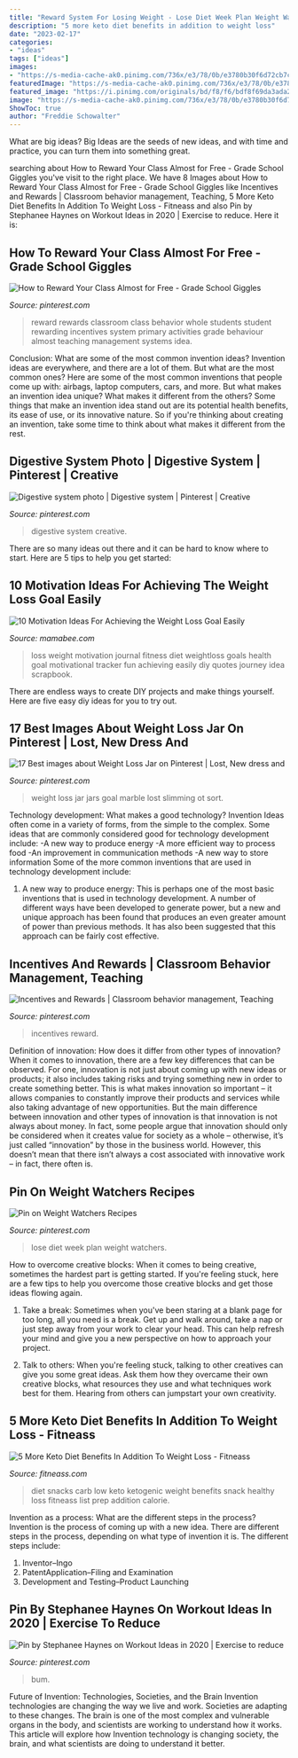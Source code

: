```yaml
---
title: "Reward System For Losing Weight - Lose Diet Week Plan Weight Watchers"
description: "5 more keto diet benefits in addition to weight loss"
date: "2023-02-17"
categories:
- "ideas"
tags: ["ideas"]
images:
- "https://s-media-cache-ak0.pinimg.com/736x/e3/78/0b/e3780b30f6d72cb7c71ce927957cc778.jpg"
featuredImage: "https://s-media-cache-ak0.pinimg.com/736x/e3/78/0b/e3780b30f6d72cb7c71ce927957cc778.jpg"
featured_image: "https://i.pinimg.com/originals/bd/f8/f6/bdf8f69da3ada2f928dd2f8b91cd0670.jpg"
image: "https://s-media-cache-ak0.pinimg.com/736x/e3/78/0b/e3780b30f6d72cb7c71ce927957cc778.jpg"
ShowToc: true
author: "Freddie Schowalter"
---
```



What are big ideas?
Big Ideas are the seeds of new ideas, and with time and practice, you can turn them into something great.

	

		
searching about How to Reward Your Class Almost for Free - Grade School Giggles you've visit to the right place. We have 8 Images about How to Reward Your Class Almost for Free - Grade School Giggles like Incentives and Rewards | Classroom behavior management, Teaching, 5 More Keto Diet Benefits In Addition To Weight Loss - Fitneass and also Pin by Stephanee Haynes on Workout Ideas in 2020 | Exercise to reduce. Here it is:
		
    
## How To Reward Your Class Almost For Free - Grade School Giggles

<img loading=lazy src="https://i.pinimg.com/originals/bd/f8/f6/bdf8f69da3ada2f928dd2f8b91cd0670.jpg" onerror="this.onerror=null;this.src='https://tse4.mm.bing.net/th?id=OIP.qKq0x7qEPBuuM5fBQKPQIAHaFt&amp;pid=15.1';" alt="How to Reward Your Class Almost for Free - Grade School Giggles">

_Source: pinterest.com_

>reward rewards classroom class behavior whole students student rewarding incentives system primary activities grade behaviour almost teaching management systems idea. 

	

Conclusion: What are some of the most common invention ideas?
Invention ideas are everywhere, and there are a lot of them. But what are the most common ones? Here are some of the most common inventions that people come up with: airbags, laptop computers, cars, and more. 
But what makes an invention idea unique? What makes it different from the others? 
Some things that make an invention idea stand out are its potential health benefits, its ease of use, or its innovative nature. So if you're thinking about creating an invention, take some time to think about what makes it different from the rest.

    
## Digestive System Photo | Digestive System | Pinterest | Creative

<img loading=lazy src="https://s-media-cache-ak0.pinimg.com/736x/b5/25/ef/b525efab335bd7b912a0a03f825ed69e.jpg" onerror="this.onerror=null;this.src='https://tse1.mm.bing.net/th?id=OIP.Gr6o0H8Ye33OpIgic2nmrQHaJ3&amp;pid=15.1';" alt="Digestive system photo | Digestive system | Pinterest | Creative">

_Source: pinterest.com_

>digestive system creative. 

	

There are so many ideas out there and it can be hard to know where to start. Here are 5 tips to help you get started: 

    
## 10 Motivation Ideas For Achieving The Weight Loss Goal Easily

<img loading=lazy src="http://mamabee.com/wp-content/uploads/2016/01/6-3.jpg" onerror="this.onerror=null;this.src='https://tse4.mm.bing.net/th?id=OIP.Koj7vG2XXA7ZK9bpqFaOBQHaJ4&amp;pid=15.1';" alt="10 Motivation Ideas For Achieving the Weight Loss Goal Easily">

_Source: mamabee.com_

>loss weight motivation journal fitness diet weightloss goals health goal motivational tracker fun achieving easily diy quotes journey idea scrapbook. 

	

There are endless ways to create DIY projects and make things yourself. Here are five easy diy ideas for you to try out.

    
## 17 Best Images About Weight Loss Jar On Pinterest | Lost, New Dress And

<img loading=lazy src="https://s-media-cache-ak0.pinimg.com/736x/e3/78/0b/e3780b30f6d72cb7c71ce927957cc778.jpg" onerror="this.onerror=null;this.src='https://tse3.mm.bing.net/th?id=OIP.rpSXPxZ1Q7-vW4EfU297iQHaJ6&amp;pid=15.1';" alt="17 Best images about Weight Loss Jar on Pinterest | Lost, New dress and">

_Source: pinterest.com_

>weight loss jar jars goal marble lost slimming ot sort. 

	

Technology development: What makes a good technology?
Invention Ideas often come in a variety of forms, from the simple to the complex. Some ideas that are commonly considered good for technology development include: 
-A new way to produce energy 
-A more efficient way to process food 
-An improvement in communication methods 
-A new way to store information 
Some of the more common inventions that are used in technology development include:


1) A new way to produce energy: This is perhaps one of the most basic inventions that is used in technology development. A number of different ways have been developed to generate power, but a new and unique approach has been found that produces an even greater amount of power than previous methods. It has also been suggested that this approach can be fairly cost effective.

    
## Incentives And Rewards | Classroom Behavior Management, Teaching

<img loading=lazy src="https://i.pinimg.com/originals/d7/83/a2/d783a2cb950e7c4c35f82e2acabfd6ec.jpg" onerror="this.onerror=null;this.src='https://tse2.mm.bing.net/th?id=OIP.TZfgpv5-_pb5X1G3rK-B8QHaJ4&amp;pid=15.1';" alt="Incentives and Rewards | Classroom behavior management, Teaching">

_Source: pinterest.com_

>incentives reward. 

	

Definition of innovation: How does it differ from other types of innovation?
When it comes to innovation, there are a few key differences that can be observed. For one, innovation is not just about coming up with new ideas or products; it also includes taking risks and trying something new in order to create something better. This is what makes innovation so important – it allows companies to constantly improve their products and services while also taking advantage of new opportunities.
But the main difference between innovation and other types of innovation is that innovation is not always about money. In fact, some people argue that innovation should only be considered when it creates value for society as a whole – otherwise, it’s just called “innovation” by those in the business world. However, this doesn’t mean that there isn’t always a cost associated with innovative work – in fact, there often is.

    
## Pin On Weight Watchers Recipes

<img loading=lazy src="https://i.pinimg.com/736x/af/73/f9/af73f9013921159769071a1c00a36103---week-diet-plan-how-to-lose.jpg" onerror="this.onerror=null;this.src='https://tse1.mm.bing.net/th?id=OIP.4TB4_RlPv6Yw-DLWh-irOAAAAA&amp;pid=15.1';" alt="Pin on Weight Watchers Recipes">

_Source: pinterest.com_

>lose diet week plan weight watchers. 

	

How to overcome creative blocks:
When it comes to being creative, sometimes the hardest part is getting started. If you're feeling stuck, here are a few tips to help you overcome those creative blocks and get those ideas flowing again.
1. Take a break: Sometimes when you've been staring at a blank page for too long, all you need is a break. Get up and walk around, take a nap or just step away from your work to clear your head. This can help refresh your mind and give you a new perspective on how to approach your project.

2. Talk to others: When you're feeling stuck, talking to other creatives can give you some great ideas. Ask them how they overcame their own creative blocks, what resources they use and what techniques work best for them. Hearing from others can jumpstart your own creativity.


    
## 5 More Keto Diet Benefits In Addition To Weight Loss - Fitneass

<img loading=lazy src="https://www.fitneass.com/wp-content/uploads/2017/09/Low-Carb-Snacks-For-The-Ketogenic-Diet.jpg" onerror="this.onerror=null;this.src='https://tse4.mm.bing.net/th?id=OIP.p7Oa6L8V3TXUA7Hl3_MXkAHaMS&amp;pid=15.1';" alt="5 More Keto Diet Benefits In Addition To Weight Loss - Fitneass">

_Source: fitneass.com_

>diet snacks carb low keto ketogenic weight benefits snack healthy loss fitneass list prep addition calorie. 

	

Invention as a process: What are the different steps in the process?
Invention is the process of coming up with a new idea. There are different steps in the process, depending on what type of invention it is. The different steps include: 
1. Inventor–Ingo 
2. PatentApplication–Filing and Examination 
3. Development and Testing–Product Launching 

    
## Pin By Stephanee Haynes On Workout Ideas In 2020 | Exercise To Reduce

<img loading=lazy src="https://i.pinimg.com/736x/6b/d5/3d/6bd53db17dbc2ace6915eea131e3da97.jpg" onerror="this.onerror=null;this.src='https://tse4.mm.bing.net/th?id=OIP.PK3elJWPzjZDphwZhRCKBwHaJs&amp;pid=15.1';" alt="Pin by Stephanee Haynes on Workout Ideas in 2020 | Exercise to reduce">

_Source: pinterest.com_

>bum. 

	

Future of Invention: Technologies, Societies, and the Brain
Invention technologies are changing the way we live and work. Societies are adapting to these changes. The brain is one of the most complex and vulnerable organs in the body, and scientists are working to understand how it works. This article will explore how Invention technology is changing society, the brain, and what scientists are doing to understand it better.

